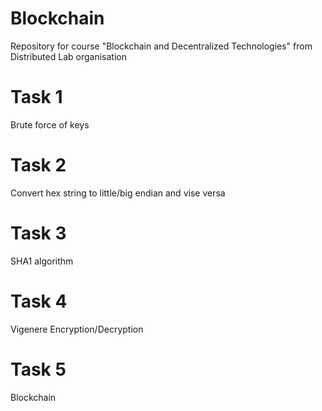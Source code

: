 # Blockchain
Repository for course "Blockchain and Decentralized Technologies" from Distributed Lab organisation

# Task 1

Brute force of keys

# Task 2

Convert hex string to little/big endian and vise versa

# Task 3

SHA1 algorithm 

# Task 4

Vigenere Encryption/Decryption

# Task 5

Blockchain

